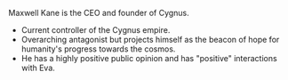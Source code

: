 Maxwell Kane is the CEO and founder of Cygnus. 
- Current controller of the Cygnus empire. 
- Overarching antagonist but projects himself as the beacon of hope for humanity's progress towards the cosmos. 
- He has a highly positive public opinion and has "positive" interactions with Eva.